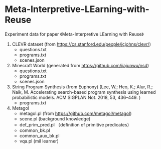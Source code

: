 # Meta-Interpretive-LEarning-with-Reuse
Experiment data for paper 《Meta-Interpretive LEarning with Reuse》

1. CLEVR dataset (from https://cs.stanford.edu/people/jcjohns/clevr/)
   - questions.txt
   - programs.txt
   - scenes.json
2. Minecraft World (generated from https://github.com/jiajunwu/nsd)
   - questions.txt
   - programs.txt
   - scenes.json
3. String Program Synthesis (from Euphony) (Lee, W.; Heo, K.; Alur, R.; Naik, M. Accelerating search-based program synthesis using learned probabilistic models. ACM SIGPLAN Not. 2018, 53, 436–449. )
   - programs.txt
4. Metagol
     - metagol.pl (from https://github.com/metagol/metagol)
     - scene.pl (background knowledge)
     - def_prim_pred.pl （definition of primitive predicates）
     - common_bk.pl 
     - common_aux_bk.pl 
     - vqa.pl (mil learner)
